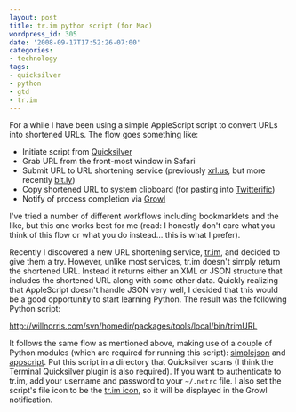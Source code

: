 ```yaml
---
layout: post
title: tr.im python script (for Mac)
wordpress_id: 305
date: '2008-09-17T17:52:26-07:00'
categories:
- technology
tags:
- quicksilver
- python
- gtd
- tr.im
---
```

For a while I have been using a simple AppleScript script to convert URLs into shortened URLs.  The flow goes something like:

 - Initiate script from [Quicksilver][]
 - Grab URL from the front-most window in Safari
 - Submit URL to URL shortening service (previously [xrl.us][], but more recently [bit.ly][])
 - Copy shortened URL to system clipboard (for pasting into [Twitterific][])
 - Notify of process completion via [Growl][]

I've tried a number of different workflows including bookmarklets and the like, but this one works best for me (read: I honestly don't care what you think of this flow or what you do instead... this is what I prefer).

Recently I discovered a new URL shortening service, [tr.im][], and decided to give them a try.  However, unlike most services, tr.im doesn't simply return the shortened URL. Instead it returns either an XML or JSON structure that includes the shortened URL along with some other data.  Quickly realizing that AppleScript doesn't handle JSON very well, I decided that this would be a good opportunity to start learning Python.  The result was the following Python script:

<http://willnorris.com/svn/homedir/packages/tools/local/bin/trimURL>

It follows the same flow as mentioned above, making use of a couple of Python modules (which are required for running this script): [simplejson][] and [appscript][].  Put this script in a directory that Quicksilver scans (I think the Terminal Quicksilver plugin is also required).  If you want to authenticate to tr.im, add your username and password to your `~/.netrc` file.  I also set the script's file icon to be the [tr.im icon][], so it will be displayed in the Growl notification.

[Quicksilver]: http://www.blacktree.com/
[xrl.us]: http://xrl.us/
[bit.ly]: http://bit.ly/
[Twitterific]: http://iconfactory.com/software/twitterrific
[Growl]: http://growl.info/
[tr.im]: http://tr.im/
[simplejson]: http://pypi.python.org/pypi/simplejson
[appscript]: http://appscript.sourceforge.net/
[tr.im icon]: http://willnorris.com/svn/homedir/packages/tools/local/bin/.trim.png

